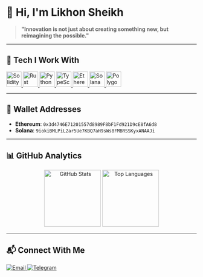 # 👋 Hi, I'm Likhon Sheikh  

> **"Innovation is not just about creating something new, but reimagining the possible."**

---

## 🚀 Tech I Work With

<div>
  <a href="https://soliditylang.org/" target="_blank">
    <img src="https://cdn.jsdelivr.net/gh/devicons/devicon/icons/solidity/solidity-original.svg" width="40" alt="Solidity" />
  </a>
  <a href="https://www.rust-lang.org/" target="_blank">
    <img src="https://cdn.jsdelivr.net/gh/devicons/devicon/icons/rust/rust-plain.svg" width="40" alt="Rust" />
  </a>
  <a href="https://www.python.org/" target="_blank">
    <img src="https://cdn.jsdelivr.net/gh/devicons/devicon/icons/python/python-original.svg" width="40" alt="Python" />
  </a>
  <a href="https://www.typescriptlang.org/" target="_blank">
    <img src="https://cdn.jsdelivr.net/gh/devicons/devicon/icons/typescript/typescript-original.svg" width="40" alt="TypeScript" />
  </a>
  <a href="https://ethereum.org/" target="_blank">
    <img src="https://cryptologos.cc/logos/ethereum-eth-logo.svg" width="40" alt="Ethereum" />
  </a>
  <a href="https://solana.com/" target="_blank">
    <img src="https://cryptologos.cc/logos/solana-sol-logo.svg" width="40" alt="Solana" />
  </a>
  <a href="https://polygon.technology/" target="_blank">
    <img src="https://cryptologos.cc/logos/polygon-matic-logo.svg" width="40" alt="Polygon" />
  </a>
</div>

---

## 🔐 Wallet Addresses

- **Ethereum**: `0x3d4746E71201557d8989F8bF1Fd921D9cE8fA6d8`  
- **Solana**: `9iokiBMLPiL2ar5Ue7KBQ7aH9sWs8FMBRSSKyxANAAJi`

---

## 📊 GitHub Analytics

<div align="center">
  <img src="https://github-readme-stats.vercel.app/api?username=sheikh-likhon&show_icons=true&theme=radical" alt="GitHub Stats" height="150" />
  <img src="https://github-readme-stats.vercel.app/api/top-langs/?username=sheikh-likhon&layout=compact&theme=radical" alt="Top Languages" height="150" />
</div>

---

## 📬 Connect With Me

<div>
  <a href="mailto:isaac.likhon@yahoo.com">
    <img src="https://img.shields.io/badge/Email-D14836?style=for-the-badge&logo=gmail&logoColor=white" alt="Email" />
  </a>
  <a href="https://t.me/RektDevelopers">
    <img src="https://img.shields.io/badge/Telegram-0088CC?style=for-the-badge&logo=telegram&logoColor=white" alt="Telegram" />
  </a>
</div>
